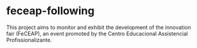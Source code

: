 # feceap-following
This project aims to monitor and exhibit the development of the innovation fair (FeCEAP), an event promoted by the Centro Educacional Assistencial Profissionalizante.
